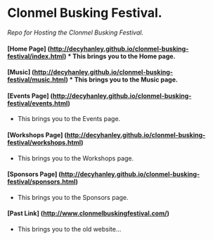 # Clonmel Busking Festival.

*Repo for Hosting the Clonmel Busking Festival.*

#### [Home Page] (http://decyhanley.github.io/clonmel-busking-festival/index.html) * This brings you to the Home page.

#### [Music] (http://decyhanley.github.io/clonmel-busking-festival/music.html) * This brings you to the Music page.


#### [Events Page] (http://decyhanley.github.io/clonmel-busking-festival/events.html)

* This brings you to the Events page.

#### [Workshops Page] (http://decyhanley.github.io/clonmel-busking-festival/workshops.html)

* This brings you to the Workshops page.

#### [Sponsors Page] (http://decyhanley.github.io/clonmel-busking-festival/sponsors.html)

* This brings you to the Sponsors page.

#### [Past Link] (http://www.clonmelbuskingfestival.com/)

* This brings you to the old website...
